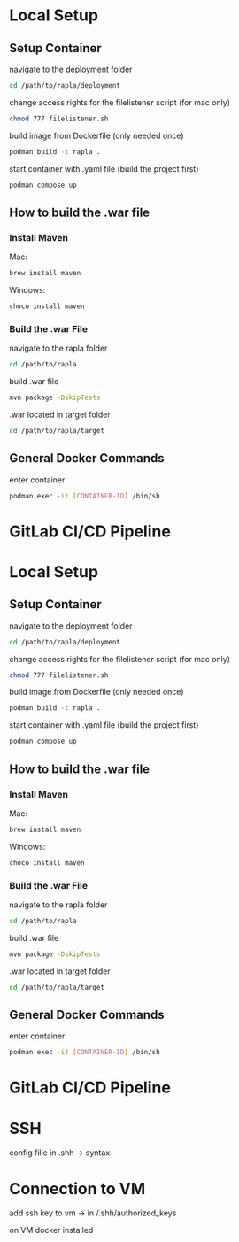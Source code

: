 
# Local Setup

## Setup Container

navigate to the deployment folder
```bash 
cd /path/to/rapla/deployment
```

change access rights for the filelistener script (for mac only)
```bash
chmod 777 filelistener.sh
```

build image from Dockerfile (only needed once)
```bash 
podman build -t rapla .
```

start container with .yaml file (build the project first)
```bash 
podman compose up
```


## How to build the .war file

### Install Maven
Mac:
```bash
brew install maven
```

Windows:
```bash
choco install maven
```


### Build the .war File
navigate to the rapla folder
```bash
cd /path/to/rapla
```

build .war file
```bash
mvn package -DskipTests
```

.war located in target folder
```bash
cd /path/to/rapla/target
```



## General Docker Commands
enter container
```bash
podman exec -it [CONTAINER-ID] /bin/sh
```



# GitLab CI/CD Pipeline





# Local Setup

## Setup Container

navigate to the deployment folder
```bash 
cd /path/to/rapla/deployment
```

change access rights for the filelistener script (for mac only)
```bash
chmod 777 filelistener.sh
```

build image from Dockerfile (only needed once)
```bash 
podman build -t rapla .
```

start container with .yaml file (build the project first)
```bash 
podman compose up
```


## How to build the .war file

### Install Maven
Mac:
```bash
brew install maven
```

Windows:
```bash
choco install maven
```


### Build the .war File
navigate to the rapla folder
```bash
cd /path/to/rapla
```

build .war file
```bash
mvn package -DskipTests
```

.war located in target folder
```bash
cd /path/to/rapla/target
```



## General Docker Commands
enter container
```bash
podman exec -it [CONTAINER-ID] /bin/sh
```



# GitLab CI/CD Pipeline







# SSH

config fille in .shh -> syntax




# Connection to VM

add ssh key to vm -> in /.shh/authorized_keys



on VM docker installed




